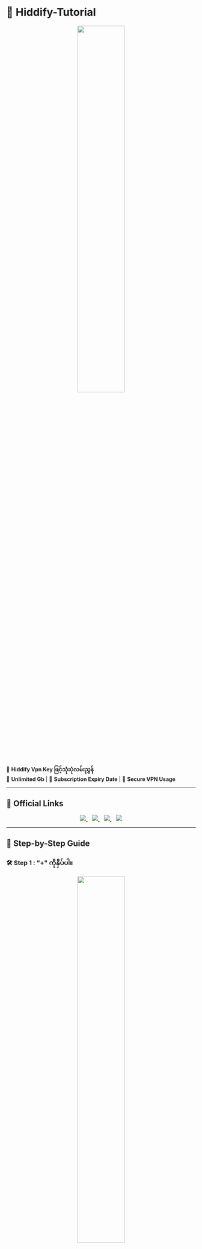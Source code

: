 # 🚀 Hiddify-Tutorial

<p align="center">
  <img src="images/Header.jpg" width="50%">
</p>

📌 **Hiddify Vpn Key ဖြင့်သုံးပုံလမ်းညွှန်**  
🔹 **Unlimited Gb** | 🔹 **Subscription Expiry Date** | 🔹 **Secure VPN Usage**

---

## 📢 Official Links

<p align="center">
  <a href="https://t.me/premiumbypg">
    <img src="https://img.shields.io/badge/%F0%9F%93%A2%20Orgpg%20Telegram%20Channel-0088cc?style=for-the-badge&logo=telegram&logoColor=white" />
  </a>
  &nbsp;&nbsp;
  <a href="https://t.me/Orgpgbot">
    <img src="https://img.shields.io/badge/%F0%9F%91%89%20V2ray%20Telegram%20Bot-0088cc?style=for-the-badge&logo=telegram&logoColor=white" />
  </a>
    &nbsp;&nbsp;
  <a href="https://t.me/premiumbypgbot">
    <img src="https://img.shields.io/badge/%F0%9F%9A%B3%20Shopping%20Bot-0088cc?style=for-the-badge&logo=telegram&logoColor=white" />
  </a>
  &nbsp;&nbsp;
  <a href="https://t.me/Orgpg">
    <img src="https://img.shields.io/badge/%F0%9F%91%A8%20Bot%20Admin-0088cc?style=for-the-badge&logo=telegram&logoColor=white" />
  </a>
</p>

---

## 📌 Step-by-Step Guide

### **🛠 Step 1 : "+" ကိုနှိပ်ပါ။**
<p align="center">
  <img src="images/Step1.jpg" width="50%">
</p>

---

### **📋 Step 2 : Add From Clipboard ကိုနှိပ်ပါ။**
<p align="center">
  <img src="images/Step2.jpg" width="50%">
</p>

---

### **📝 Step 3 : "Allow Paste" ကိုနှိပ်ပါ။**
<p align="center">
  <img src="images/Step3.jpg" width="50%">
</p>

---

### **🔗 Step 4 : Tap to Connect ဖြင့်ချိတ်ဆက်အသုံးပြုနိုင်ပါသည်။**
<p align="center">
  <img src="images/Step4.jpg" width="40%">
</p>

---

### **📊 Step 5 : Unlimited Gb & ဝယ်ယူထားသည့် Subscription Expiry Date**
<p align="center">
  <img src="images/Step5.jpg" width="50%">
</p>

---

### **🔄 Step 6 : Subscription > Scan & Update**
<p align="center">
  <img src="images/Step6.jpg" width="50%">
</p>

---

### **🔄 Step 7 : Subscription > Scan & Update**
<p align="center">
  <img src="images/Step7.jpg" width="50%">
</p>

---

## 🤖 Telegram Bot 

💡 **ဝယ်ယူထားသည့် Subscription Key Usage များကို Telegram Bot မှ စစ်ဆေးနိုင်ပါသည်။**  
📩 **Admin ဆီသို့ မိမိ ID ပို့ပေးရန် လိုအပ်ပါသည်။**

<p align="center">
  <img src="images/bot.jpg" width="50%">
</p>

<p align="center">
  <a href="https://t.me/premiumbypg">
    <img src="https://img.shields.io/badge/%F0%9F%93%A2%20Orgpg%20Telegram%20Channel-0088cc?style=for-the-badge&logo=telegram&logoColor=white" />
  </a>
  &nbsp;&nbsp;
  <a href="https://t.me/Orgpgbot">
    <img src="https://img.shields.io/badge/%F0%9F%91%89%20V2ray%20Telegram%20Bot-0088cc?style=for-the-badge&logo=telegram&logoColor=white" />
  </a>
    &nbsp;&nbsp;
  <a href="https://t.me/premiumbypgbot">
    <img src="https://img.shields.io/badge/%F0%9F%9A%B3%20Shopping%20Bot-0088cc?style=for-the-badge&logo=telegram&logoColor=white" />
  </a>
  &nbsp;&nbsp;
  <a href="https://t.me/Orgpg">
    <img src="https://img.shields.io/badge/%F0%9F%91%A8%20Bot%20Admin-0088cc?style=for-the-badge&logo=telegram&logoColor=white" />
  </a>
</p>

---

✨ **Tutorial သည် လွယ်ကူပြီး အသုံးပြုရအဆင်ပြေပါစေ။**
